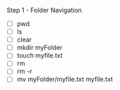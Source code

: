 Step 1 - Folder Navigation
- [ ] pwd
- [ ] ls
- [ ] clear
- [ ] mkdir myFolder
- [ ] touch myfile.txt
- [ ] rm
- [ ] rm -r
- [ ] mv myFolder/myfile.txt myfile.txt
